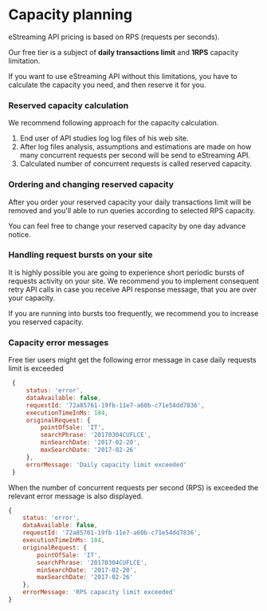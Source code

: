 # Capacity planning

eStreaming API pricing is based on RPS \(requests per seconds\).

Our free tier is a subject of **daily transactions limit** and **1RPS** capacity limitation.

If you want to use eStreaming API without this limitations, you have to calculate the capacity you need, and then reserve it for you.

### Reserved capacity calculation

We recommend following approach for the capacity calculation.

1. End user of API studies log log files of his web site.
2. After log files analysis, assumptions and estimations are made on how many concurrent requests per second will be send to eStreaming API.
3. Calculated number of concurrent requests is called reserved capacity.

### Ordering and changing reserved capacity

After you order your reserved capacity your daily transactions limit will be removed and you'll able to run queries according to selected RPS capacity.

You can feel free to change your reserved capacity by one day advance notice.

### Handling request bursts on your site

It is highly possible you are going to experience short periodic bursts of requests activity on your site. We recommend you to implement consequent retry API calls in case you receive API response message, that you are over your capacity.

If you are running into bursts too frequently, we recommend you to increase you reserved capacity.

### Capacity error messages

Free tier users might get  the following error message in case daily requests limit is exceeded

```js
 {
     status: 'error',
     dataAvailable: false,
     requestId: '72a85761-19fb-11e7-a60b-c71e54dd7836',
     executionTimeInMs: 184,
     originalRequest: {
         pointOfSale: 'IT',
         searchPhrase: '20170304CUFLCE',
         minSearchDate: '2017-02-20',
         maxSearchDate: '2017-02-26'
     },
     errorMessage: 'Daily capacity limit exceeded'
 }
```

When the number of concurrent requests per second \(RPS\) is exceeded the relevant error message is also displayed.

```js
{
    status: 'error',
    dataAvailable: false,
    requestId: '72a85761-19fb-11e7-a60b-c71e54dd7836',
    executionTimeInMs: 184,
    originalRequest: {
        pointOfSale: 'IT',
        searchPhrase: '20170304CUFLCE',
        minSearchDate: '2017-02-20',
        maxSearchDate: '2017-02-26'
    },
    errorMessage: 'RPS capacity limit exceeded'
}
```



